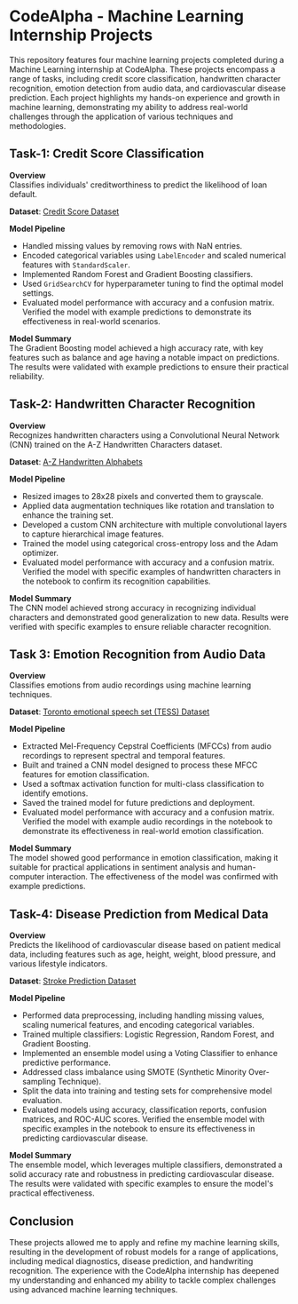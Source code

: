 # CodeAlpha - Machine Learning Internship Projects

This repository features four machine learning projects completed during a Machine Learning internship at CodeAlpha. These projects encompass a range of tasks, including credit score classification, handwritten character recognition, emotion detection from audio data, and cardiovascular disease prediction. Each project highlights my hands-on experience and growth in machine learning, demonstrating my ability to address real-world challenges through the application of various techniques and methodologies.

## Task-1: Credit Score Classification

**Overview**  
Classifies individuals' creditworthiness to predict the likelihood of loan default.

**Dataset**: [Credit Score Dataset](https://www.kaggle.com/datasets/kapturovalexander/bank-credit-scoring)

**Model Pipeline**

- Handled missing values by removing rows with NaN entries.
- Encoded categorical variables using `LabelEncoder` and scaled numerical features with `StandardScaler`.
- Implemented Random Forest and Gradient Boosting classifiers.
- Used `GridSearchCV` for hyperparameter tuning to find the optimal model settings.
- Evaluated model performance with accuracy and a confusion matrix. Verified the model with example predictions to demonstrate its effectiveness in real-world scenarios.

**Model Summary**  
The Gradient Boosting model achieved a high accuracy rate, with key features such as balance and age having a notable impact on predictions. The results were validated with example predictions to ensure their practical reliability.

## Task-2: Handwritten Character Recognition

**Overview**  
Recognizes handwritten characters using a Convolutional Neural Network (CNN) trained on the A-Z Handwritten Characters dataset.

**Dataset**: [A-Z Handwritten Alphabets](https://www.kaggle.com/datasets/sachinpatel21/az-handwritten-alphabets-in-csv-format)

**Model Pipeline**

- Resized images to 28x28 pixels and converted them to grayscale.
- Applied data augmentation techniques like rotation and translation to enhance the training set.
- Developed a custom CNN architecture with multiple convolutional layers to capture hierarchical image features.
- Trained the model using categorical cross-entropy loss and the Adam optimizer.
- Evaluated model performance with accuracy and a confusion matrix. Verified the model with specific examples of handwritten characters in the notebook to confirm its recognition capabilities.

**Model Summary**  
The CNN model achieved strong accuracy in recognizing individual characters and demonstrated good generalization to new data. Results were verified with specific examples to ensure reliable character recognition.

## Task 3: Emotion Recognition from Audio Data

**Overview**  
Classifies emotions from audio recordings using machine learning techniques.

**Dataset**: [Toronto emotional speech set (TESS) Dataset](https://www.kaggle.com/datasets/ejlok1/toronto-emotional-speech-set-tess)

**Model Pipeline**

- Extracted Mel-Frequency Cepstral Coefficients (MFCCs) from audio recordings to represent spectral and temporal features.
- Built and trained a CNN model designed to process these MFCC features for emotion classification.
- Used a softmax activation function for multi-class classification to identify emotions.
- Saved the trained model for future predictions and deployment.
- Evaluated model performance with accuracy and a confusion matrix. Verified the model with example audio recordings in the notebook to demonstrate its effectiveness in real-world emotion classification.

**Model Summary**  
The model showed good performance in emotion classification, making it suitable for practical applications in sentiment analysis and human-computer interaction. The effectiveness of the model was confirmed with example predictions.

## Task-4: Disease Prediction from Medical Data

**Overview**  
Predicts the likelihood of cardiovascular disease based on patient medical data, including features such as age, height, weight, blood pressure, and various lifestyle indicators.

**Dataset**: [Stroke Prediction Dataset](https://www.kaggle.com/datasets/fedesoriano/stroke-prediction-dataset)

**Model Pipeline**

- Performed data preprocessing, including handling missing values, scaling numerical features, and encoding categorical variables.
- Trained multiple classifiers: Logistic Regression, Random Forest, and Gradient Boosting.
- Implemented an ensemble model using a Voting Classifier to enhance predictive performance.
- Addressed class imbalance using SMOTE (Synthetic Minority Over-sampling Technique).
- Split the data into training and testing sets for comprehensive model evaluation.
- Evaluated models using accuracy, classification reports, confusion matrices, and ROC-AUC scores. Verified the ensemble model with specific examples in the notebook to ensure its effectiveness in predicting cardiovascular disease.

**Model Summary**  
The ensemble model, which leverages multiple classifiers, demonstrated a solid accuracy rate and robustness in predicting cardiovascular disease. The results were validated with specific examples to ensure the model's practical effectiveness.

## Conclusion

These projects allowed me to apply and refine my machine learning skills, resulting in the development of robust models for a range of applications, including medical diagnostics, disease prediction, and handwriting recognition. The experience with the CodeAlpha internship has deepened my understanding and enhanced my ability to tackle complex challenges using advanced machine learning techniques.
